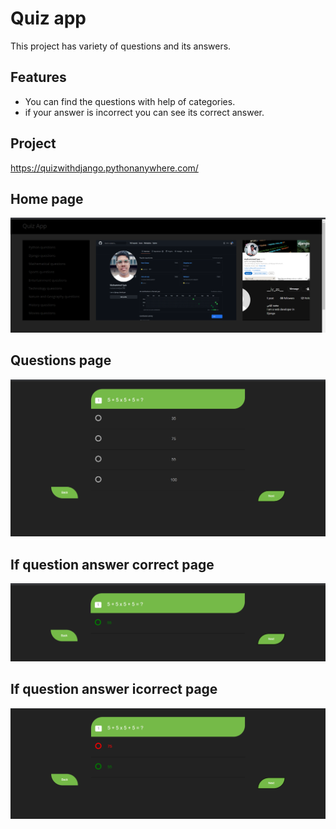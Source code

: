 
# Quiz app

This project has variety of questions and its answers. 




## Features

- You can find the questions with help of categories.
- if your answer is incorrect you can see its correct answer.


## Project

https://quizwithdjango.pythonanywhere.com/


## Home page

![App Screenshot](https://github.com/muhammediyas786/Quiz-django/blob/master/screenshots/Screenshot_20221104_104217.png)


## Questions page

![App Screenshot](https://github.com/muhammediyas786/Quiz-django/blob/master/screenshots/Screenshot_20221104_105219.png)


## If question answer correct page

![App Screenshot](https://github.com/muhammediyas786/Quiz-django/blob/master/screenshots/Screenshot_20221104_105329.png)


## If question answer icorrect page

![App Screenshot](https://github.com/muhammediyas786/Quiz-django/blob/master/screenshots/Screenshot_20221104_105247.png)

